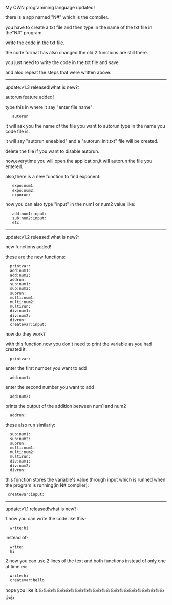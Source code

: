 My OWN programming language updated!

there is a app named "N#" which is the compiler.

you have to create a txt file and then type in the name of the txt file in the"N#" program.

write the code in the txt file.

the code format has also changed.the old 2 functions are still there.

you just need to write the code in the txt file and save.

and also repeat the steps that were written above.

-----------------------------------------------------------------------------------------------------------------------------------------

update:v1.3 released!what is new?:

autorun feature added!

type this in where it say "enter file name":

       autorun
       
it will ask you the name of the file you want to autorun.type in the name you code file is.

it will say "autorun eneabled" and a "autorun_init.txt" file will be created.

delete the file if you want to disable autorun.

now,everytime you will open the application,it will autorun the file you entered.

also,there is a new function to find exponent:

       expo:num1:
       expo:num2:
       exporun:

now you can also type "input" in the num1 or num2 value like:

       add:num1:input:
       sub:num2:input:
       etc.

-----------------------------------------------------------------------------------------------------------------------------------------

update:v1.2 released!what is new?:

new functions added!

these are the new functions:

      printvar:
      add:num1:
      add:num2:
      addrun:
      sub:num1:
      sub:num2:
      subrun:
      multi:num1:
      multi:num2:
      multirun:
      div:num1:
      div:num2:
      divrun:
      createvar:input:
      
how do they work?

with this function,now you don't need to print the variable as you had created it.

      printvar:

enter the first number you want to add
      
      add:num1:
      
enter the second number you want to add

      add:num2:
      
prints the output of the addition between num1 and num2

      addrun:
      
these also run similarly:

      sub:num1:
      sub:num2:
      subrun:
      multi:num1:
      multi:num2:
      multirun:
      div:num1:
      div:num2:
      divrun:

this function stores the variable's value through input which is runned when the program is running(in N# compiler):

     createvar:input:

------------------------------------------------------------------------------------------------------------------------------------------
update:v1.1 released!what is new?:

1.now you can write the code like this-
      
      write:hi
        
instead of-
      
      write:
      hi
        
2.now you can use 2 lines of the text and both functions instead of only one at time.ex:
      
      write:hi
      createvar:hello

hope you like it.👍👍👍👍👍👍👍👍👍👍👍👍👍👍👍👍👍👍👍👍👍👍👍👍👍👍👍👍👍👍
